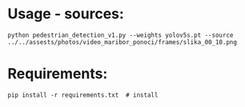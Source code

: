 # Usage - sources:
```
python pedestrian_detection_v1.py --weights yolov5s.pt --source ../../assests/photos/video_maribor_ponoci/frames/slika_00_10.png                            
```
# Requirements:
```
pip install -r requirements.txt  # install                                 
```